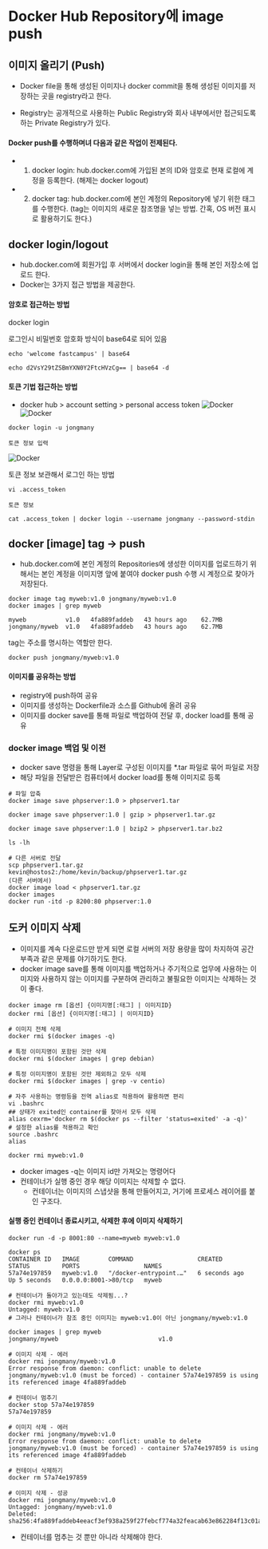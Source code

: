 # Docker Hub Repository에 image push

## 이미지 올리기 (Push)

- Docker file을 통해 생성된 이미지나 docker commit을 통해 생성된 이미지를 저장하는 곳을 registry라고 한다.

- Registry는 공개적으로 사용하는 Public Registry와 회사 내부에서만 접근되도록 하는 Private Registry가 있다.

#### Docker push를 수행하며녀 다음과 같은 작업이 전제된다.

- 1. docker login: hub.docker.com에 가입된 본의 ID와 암호로 현재 로컬에 계정을 등록한다. (해제는 docker logout)
- 2. docker tag: hub.docker.com에 본인 계정의 Repository에 넣기 위한 태그를 수행한다. (tag는 이미지의 새로운 참조명을 넣는 방법. 간혹, OS 버전 표시로 활용하기도 한다.)

## docker login/logout

- hub.docker.com에 회원가입 후 서버에서 docker login을 통해 본인 저장소에 업로드 한다.
- Docker는 3가지 접근 방법을 제공한다.

#### 암호로 접근하는 방법

docker login

로그인시 비밀번호 암호화 방식이 base64로 되어 있음

```
echo 'welcome fastcampus' | base64

echo d2VsY29tZSBmYXN0Y2FtcHVzCg== | base64 -d
```

#### 토큰 기법 접근하는 방법

- docker hub > account setting > personal access token
  ![Docker](./images/docker_3.png)
  ![Docker](./images/docker_4.png)

```
docker login -u jongmany

토큰 정보 입력
```

![Docker](./images/docker_5.png)

토큰 정보 보관해서 로그인 하는 방법

```
vi .access_token

토큰 정보

cat .access_token | docker login --username jongmany --password-stdin
```

## docker [image] tag -> push

- hub.docker.com에 본인 계정의 Repositories에 생성한 이미지를 업로드하기 위해서는 본인 계정을 이미지명 앞에 붙여야 docker push 수행 시 계정으로 찾아가 저장된다.

```
docker image tag myweb:v1.0 jongmany/myweb:v1.0
docker images | grep myweb

myweb           v1.0   4fa889faddeb   43 hours ago    62.7MB
jongmany/myweb  v1.0   4fa889faddeb   43 hours ago    62.7MB
```

tag는 주소를 명시하는 역할만 한다.

```
docker push jongmany/myweb:v1.0
```

#### 이미지를 공유하는 방법

- registry에 push하여 공유
- 이미지를 생성하는 Dockerfile과 소스를 Github에 올려 공유
- 이미지를 docker save를 통해 파일로 백업하여 전달 후, docker load를 통해 공유

### docker image 백업 및 이전

- docker save 명령을 통해 Layer로 구성된 이미지를 \*.tar 파일로 묶어 파일로 저장
- 해당 파일을 전달받은 컴퓨터에서 docker load를 통해 이미지로 등록

```
# 파일 압축
docker image save phpserver:1.0 > phpserver1.tar

docker image save phpserver:1.0 | gzip > phpserver1.tar.gz

docker image save phpserver:1.0 | bzip2 > phpserver1.tar.bz2

ls -lh

# 다른 서버로 전달
scp phpserver1.tar.gz kevin@hostos2:/home/kevin/backup/phpserver1.tar.gz
(다른 서버에서)
docker image load < phpserver1.tar.gz
docker images
docker run -itd -p 8200:80 phpserver:1.0
```

## 도커 이미지 삭제

- 이미지를 계속 다운로드만 받게 되면 로컬 서버의 저장 용량을 많이 차지하여 공간 부족과 같은 문제를 야기하기도 한다.
- docker image save를 통해 이미지를 백업하거나 주기적으로 업무에 사용하는 이미지와 사용하지 않는 이미지를 구분하여 관리하고 불필요한 이미지는 삭제하는 것이 좋다.

```
docker image rm [옵션] {이미지명[:태그] | 이미지ID}
docker rmi [옵션] {이미지명[:태그] | 이미지ID}

# 이미지 전체 삭제
docker rmi $(docker images -q)

# 특정 이미지명이 포함된 것만 삭제
docker rmi $(docker images | grep debian)

# 특정 이미지명이 포함된 것만 제외하고 모두 삭제
docker rmi $(docker images | grep -v centio)

# 자주 사용하는 명령등을 전역 alias로 적용하여 활용하면 편리
vi .bashrc
## 상태가 exited인 container를 찾아서 모두 삭제
alias cexrm='docker rm $(docker ps --filter 'status=exited' -a -q)'
# 설정한 alias를 적용하고 확인
source .bashrc
alias

docker rmi myweb:v1.0
```

- docker images -q는 이미지 id만 가져오는 명령어다
- 컨테이너가 실행 중인 경우 해당 이미지는 삭제할 수 없다.
  - 컨테이너는 이미지의 스냅샷을 통해 만들어지고, 거기에 프로세스 레이어를 붙인 구조다.

#### 실행 중인 컨테이너 종료시키고, 삭제한 후에 이미지 삭제하기

```
docker run -d -p 8001:80 --name=myweb myweb:v1.0

docker ps
CONTAINER ID   IMAGE        COMMAND                  CREATED         STATUS         PORTS                  NAMES
57a74e197859   myweb:v1.0   "/docker-entrypoint.…"   6 seconds ago   Up 5 seconds   0.0.0.0:8001->80/tcp   myweb

# 컨테이너가 돌아가고 있는데도 삭제됨...?
docker rmi myweb:v1.0
Untagged: myweb:v1.0
# 그러나 컨테이너가 참조 중인 이미지는 myweb:v1.0이 아닌 jongmany/myweb:v1.0

docker images | grep myweb
jongmany/myweb                            v1.0

# 이미지 삭제 - 에러
docker rmi jongmany/myweb:v1.0
Error response from daemon: conflict: unable to delete jongmany/myweb:v1.0 (must be forced) - container 57a74e197859 is using its referenced image 4fa889faddeb

# 컨테이너 멈추기
docker stop 57a74e197859
57a74e197859

# 이미지 삭제 - 에러
docker rmi jongmany/myweb:v1.0
Error response from daemon: conflict: unable to delete jongmany/myweb:v1.0 (must be forced) - container 57a74e197859 is using its referenced image 4fa889faddeb

# 컨테이너 삭제하기
docker rm 57a74e197859

# 이미지 삭제 - 성공
docker rmi jongmany/myweb:v1.0
Untagged: jongmany/myweb:v1.0
Deleted: sha256:4fa889faddeb4eeacf3ef938a259f27febcf774a32feacab63e862284f13c01a
```

- 컨테이너를 멈추는 것 뿐만 아니라 삭제해야 한다.
